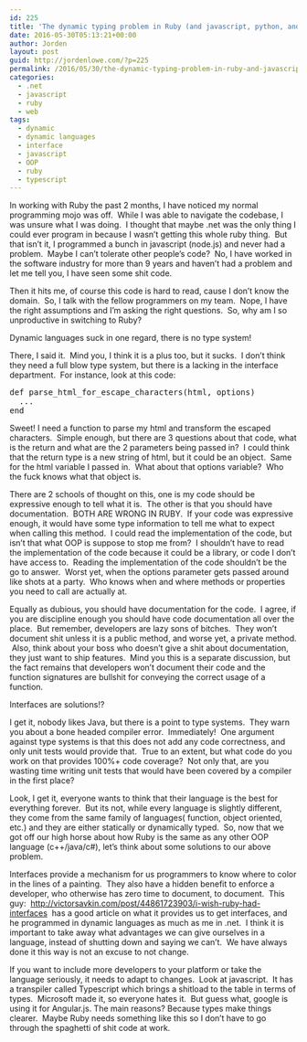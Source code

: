 ```yaml
---
id: 225
title: 'The dynamic typing problem in Ruby (and javascript, python, and etc)'
date: 2016-05-30T05:13:21+00:00
author: Jorden
layout: post
guid: http://jordenlowe.com/?p=225
permalink: /2016/05/30/the-dynamic-typing-problem-in-ruby-and-javascript-python-and-etc/
categories:
  - .net
  - javascript
  - ruby
  - web
tags:
  - dynamic
  - dynamic languages
  - interface
  - javascript
  - OOP
  - ruby
  - typescript
---
```

In working with Ruby the past 2 months, I have noticed my normal programming mojo was off.  While I was able to navigate the codebase, I was unsure what I was doing.  I thought that maybe .net was the only thing I could ever program in because I wasn&#8217;t getting this whole ruby thing.  But that isn&#8217;t it, I programmed a bunch in javascript (node.js) and never had a problem.  Maybe I can&#8217;t tolerate other people&#8217;s code?  No, I have worked in the software industry for more than 9 years and haven&#8217;t had a problem and let me tell you, I have seen some shit code.

Then it hits me, of course this code is hard to read, cause I don&#8217;t know the domain.  So, I talk with the fellow programmers on my team.  Nope, I have the right assumptions and I&#8217;m asking the right questions.  So, why am I so unproductive in switching to Ruby?

Dynamic languages suck in one regard, there is no type system!

There, I said it.  Mind you, I think it is a plus too, but it sucks.  I don&#8217;t think they need a full blow type system, but there is a lacking in the interface department.  For instance, look at this code:

<pre class="lang:default decode:true">def parse_html_for_escape_characters(html, options)
  ...
end</pre>

Sweet! I need a function to parse my html and transform the escaped characters.  Simple enough, but there are 3 questions about that code, what is the return and what are the 2 parameters being passed in?  I could think that the return type is a new string of html, but it could be an object.  Same for the html variable I passed in.  What about that options variable?  Who the fuck knows what that object is.

There are 2 schools of thought on this, one is my code should be expressive enough to tell what it is.  The other is that you should have documentation.  BOTH ARE WRONG IN RUBY.  If your code was expressive enough, it would have some type information to tell me what to expect when calling this method.  I could read the implementation of the code, but isn&#8217;t that what OOP is suppose to stop me from?  I shouldn&#8217;t have to read the implementation of the code because it could be a library, or code I don&#8217;t have access to.  Reading the implementation of the code shouldn&#8217;t be the go to answer.  Worst yet, when the options parameter gets passed around like shots at a party.  Who knows when and where methods or properties you need to call are actually at.

Equally as dubious, you should have documentation for the code.  I agree, if you are discipline enough you should have code documentation all over the place.  But remember, developers are lazy sons of bitches.  They won&#8217;t document shit unless it is a public method, and worse yet, a private method.  Also, think about your boss who doesn&#8217;t give a shit about documentation, they just want to ship features.  Mind you this is a separate discussion, but the fact remains that developers won&#8217;t document their code and the function signatures are bullshit for conveying the correct usage of a function.

Interfaces are solutions!?

I get it, nobody likes Java, but there is a point to type systems.  They warn you about a bone headed compiler error.  Immediately!  One argument against type systems is that this does not add any code correctness, and only unit tests would provide that.  True to an extent, but what code do you work on that provides 100%+ code coverage?  Not only that, are you wasting time writing unit tests that would have been covered by a compiler in the first place?

Look, I get it, everyone wants to think that their language is the best for everything forever.  But its not, while every language is slightly different, they come from the same family of languages( function, object oriented, etc.) and they are either statically or dynamically typed.  So, now that we got off our high horse about how Ruby is the same as any other OOP language (c++/java/c#), let&#8217;s think about some solutions to our above problem.

Interfaces provide a mechanism for us programmers to know where to color in the lines of a painting.  They also have a hidden benefit to enforce a developer, who otherwise has zero time to document, to document.  This guy:  <http://victorsavkin.com/post/44861723903/i-wish-ruby-had-interfaces>  has a good article on what it provides us to get interfaces, and he programmed in dynamic languages as much as me in .net.  I think it is important to take away what advantages we can give ourselves in a language, instead of shutting down and saying we can&#8217;t.  We have always done it this way is not an excuse to not change.

If you want to include more developers to your platform or take the language seriously, it needs to adapt to changes.  Look at javascript.  It has a transpiler called Typescript which brings a shitload to the table in terms of types.  Microsoft made it, so everyone hates it.  But guess what, google is using it for Angular.js. The main reasons? Because types make things clearer.  Maybe Ruby needs something like this so I don&#8217;t have to go through the spaghetti of shit code at work.
